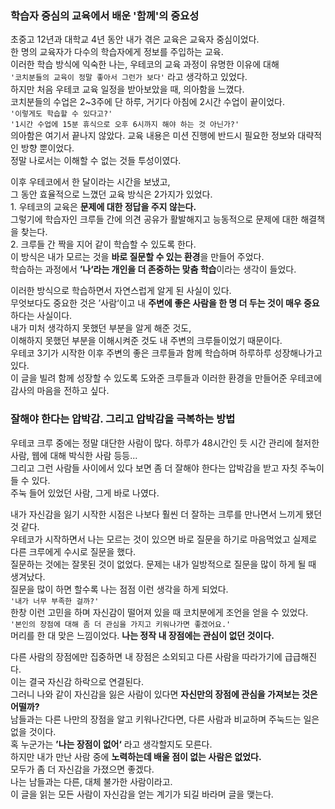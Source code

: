 ### 학습자 중심의 교육에서 배운 '함께'의 중요성

초중고 12년과 대학교 4년 동안 내가 겪은 교육은 교육자 중심이었다.<br>
한 명의 교육자가 다수의 학습자에게 정보를 주입하는 교육.<br>
이러한 학습 방식에 익숙한 나는, 우테코의 교육 과정이 유명한 이유에 대해<br>
`'코치분들의 교육이 정말 좋아서 그런가 보다'` 라고 생각하고 있었다.<br>
하지만 처음 우테코 교육 일정을 받아보았을 때, 의아함을 느꼈다.<br>
코치분들의 수업은 2~3주에 단 하루, 거기다 아침에 2시간 수업이 끝이었다.<br>
`'이렇게도 학습할 수 있다고?'`<br>
`'1시간 수업에 15분 휴식으로 오후 6시까지 해야 하는 것 아닌가?'`<br>
의아함은 여기서 끝나지 않았다. 교육 내용은 미션 진행에 반드시 필요한 정보와 대략적인 방향 뿐이었다.<br>
정말 나로서는 이해할 수 없는 것들 투성이였다.<br>

이후 우테코에서 한 달이라는 시간을 보냈고, <br>
그 동안 효율적으로 느꼈던 교육 방식은 2가지가 있었다.<br> 1. 우테코의 교육은 **문제에 대한 정답을 주지 않는다.**<br>
그렇기에 학습자인 크루들 간에 의견 공유가 활발해지고 능동적으로 문제에 대한 해결책을 찾는다.<br> 2. 크루들 간 짝을 지어 같이 학습할 수 있도록 한다.<br>
이 방식은 내가 모르는 것을 **바로 질문할 수 있는 환경**을 만들어 주었다.<br>
학습하는 과정에서 **’나‘라는 개인을 더 존중하는 맞춤 학습**이라는 생각이 들었다.<br>

이러한 방식으로 학습하면서 자연스럽게 알게 된 사실이 있다.<br>
무엇보다도 중요한 것은 ’사람‘이고 내 **주변에 좋은 사람을 한 명 더 두는 것이 매우 중요**하다는 사실이다.<br>
내가 미처 생각하지 못했던 부분을 알게 해준 것도,<br>
이해하지 못했던 부분을 이해시켜준 것도 내 주변의 크루들이었기 때문이다.<br>
우테코 3기가 시작한 이후 주변의 좋은 크루들과 함께 학습하며 하루하루 성장해나가고 있다.<br>
이 글을 빌려 함께 성장할 수 있도록 도와준 크루들과 이러한 환경을 만들어준 우테코에 감사의 마음을 전하고 싶다.<br>

### 잘해야 한다는 압박감. 그리고 압박감을 극복하는 방법

우테코 크루 중에는 정말 대단한 사람이 많다. 하루가 48시간인 듯 시간 관리에 철저한 사람, 웹에 대해 박식한 사람 등등... <br>
그리고 그런 사람들 사이에서 있다 보면 좀 더 잘해야 한다는 압박감을 받고 자칫 주눅이 들 수 있다.<br>
주눅 들어 있었던 사람, 그게 바로 나였다.<br>

내가 자신감을 잃기 시작한 시점은 나보다 훨씬 더 잘하는 크루를 만나면서 느끼게 됐던 것 같다.<br>
우테코가 시작하면서 나는 모르는 것이 있으면 바로 질문을 하기로 마음먹었고 실제로 다른 크루에게 수시로 질문을 했다.<br>
질문하는 것에는 잘못된 것이 없었다. 문제는 내가 일방적으로 질문을 많이 하게 될 때 생겨났다.<br>
질문을 많이 하면 할수록 나는 점점 이런 생각을 하게 되었다.<br>
`'내가 너무 부족한 걸까?'`<br>
한창 이런 고민을 하며 자신감이 떨어져 있을 때 코치분에게 조언을 얻을 수 있었다.<br>
`'본인의 장점에 대해 좀 더 관심을 가지고 키워나가면 좋겠어요.'`<br>
머리를 한 대 맞은 느낌이었다. **나는 정작 내 장점에는 관심이 없던 것이다.**<br>

다른 사람의 장점에만 집중하면 내 장점은 소외되고 다른 사람을 따라가기에 급급해진다. <br>
이는 결국 자신감 하락으로 연결된다.<br>
그러니 나와 같이 자신감을 잃은 사람이 있다면 **자신만의 장점에 관심을 가져보는 것은 어떨까?**<br>
남들과는 다른 나만의 장점을 알고 키워나간다면, 다른 사람과 비교하며 주눅드는 일은 없을 것이다.<br>
혹 누군가는 **’나는 장점이 없어‘** 라고 생각할지도 모른다.<br>
하지만 내가 만난 사람 중에 **노력하는데 배울 점이 없는 사람은 없었다.** <br>
모두가 좀 더 자신감을 가졌으면 좋겠다.<br>
나는 남들과는 다른, 대체 불가한 사람이라고.<br>
이 글을 읽는 모든 사람이 자신감을 얻는 계기가 되길 바라며 글을 맺는다.<br>
